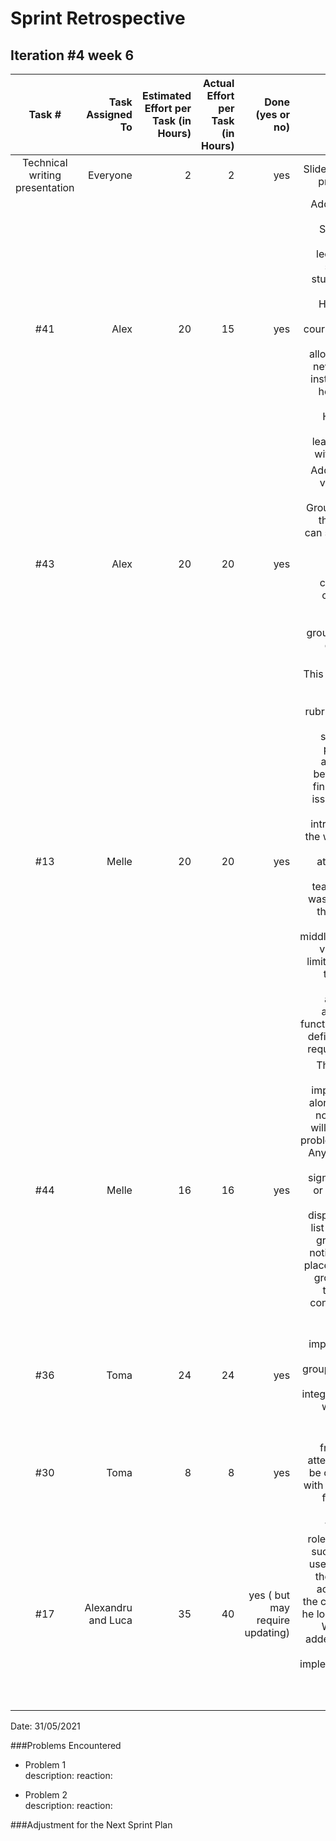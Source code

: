 # Sprint Retrospective

## Iteration #4 week 6

| Task #           | Task Assigned To         | Estimated Effort per Task (in Hours) | Actual Effort per Task (in Hours) | Done (yes or no) | Notes     |
|:------------------------:| ------------------------:| -----------------------------------: | --------------------------------: | ------------------------------------------------: | ---------: |
| Technical writing presentation | Everyone | 2 | 2 | yes | Slides and text preparation |
|#41 | Alex | 20 | 15  | yes | Added a new view StudentList where the lecturer can see all the students and TAs and HeadTAs in that course_edition and can allocate them new roles so instead of TA he can give someone HeadTA or remove it leaving them with student |
|#43 | Alex | 20 | 20 | yes | Added a new view called Assign To Groups where the lecturer can see all the TAs and HeadTAs within the course and can assign them to multiple groups from a dropdown menu |
| #13 | Melle | 20 | 20 | yes | This issue was relevant because rubrics were a very standalone part of the application before. After finishing this issue rubrics were introduced in the week view next to attendance, and the teacher view was placed in the sidebar. Using middleware the views were limited to only those who should be allowed to access the functionality as defined in the requirements. |
| #44 | Melle | 16 | 16 | yes | This feature was implemented alongside the notes which will provide a problem signal. Any note with a problem signal greater or equal to 1 will be displayed in a list inside the group and a notification is placed for that group inside the screen containing all groups. |
| #36 | Toma | 24 | 24 | yes | Finished implementing notes, per group and also individual, integrated with weeks and groups. |
| #30 | Toma | 8 | 8 | yes | Improved frontend of attendance to be consistent with notes and fixed small bugs. |
| #17 | Alexandru and Luca | 35 | 40 | yes ( but may require updating) | We added roles to views such that the user receives the required access with the credentials he logs in with. We’ve also added tests to the GUI implementation and fixed remaining bugs. |

Date: 31/05/2021

###Problems Encountered
- Problem 1\
  description:
  reaction:

- Problem 2\
  description:
  reaction:

###Adjustment for the Next Sprint Plan

